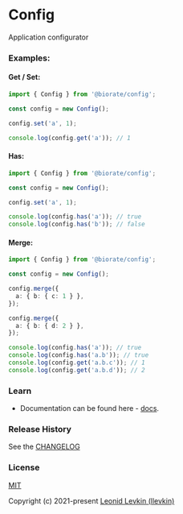 # Config

Application configurator

### Examples:

#### Get / Set:

```ts
import { Config } from '@biorate/config';

const config = new Config();

config.set('a', 1);

console.log(config.get('a')); // 1
```

#### Has:

```ts
import { Config } from '@biorate/config';

const config = new Config();

config.set('a', 1);

console.log(config.has('a')); // true
console.log(config.has('b')); // false
```

#### Merge:

```ts
import { Config } from '@biorate/config';

const config = new Config();

config.merge({
  a: { b: { c: 1 } },
});

config.merge({
  a: { b: { d: 2 } },
});

console.log(config.has('a')); // true
console.log(config.has('a.b')); // true
console.log(config.get('a.b.c')); // 1
console.log(config.get('a.b.d')); // 2
```

### Learn

- Documentation can be found here - [docs](https://biorate.github.io/core/modules/config.html).

### Release History

See the [CHANGELOG](https://github.com/biorate/core/blob/master/packages/%40biorate/config/CHANGELOG.md)

### License

[MIT](https://github.com/biorate/core/blob/master/packages/%40biorate/config/LICENSE)

Copyright (c) 2021-present [Leonid Levkin (llevkin)](mailto:llevkin@yandex.ru)
